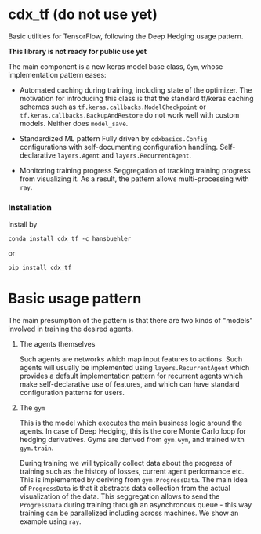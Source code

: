 # cdx_tf (do not use yet)
Basic utilities for TensorFlow, following the Deep Hedging usage pattern.

**This library is not ready for public use yet**

The main component is a new keras model base class, `Gym`, whose implementation pattern eases:
* Automated caching during training, including state of the optimizer.
  The motivation for introducing this class is that the standard tf/keras caching schemes such as `tf.keras.callbacks.ModelCheckpoint` or `tf.keras.callbacks.BackupAndRestore` do not work well with custom models. Neither does `model_save`.
  
* Standardized ML pattern
  Fully driven by `cdxbasics.Config` configurations with self-documenting configuration handling. Self-declarative `layers.Agent` and `layers.RecurrentAgent`.

* Monitoring training progress 
  Seggregation of tracking training progress from visualizing it. As a result, the pattern allows multi-processing with `ray`.

    
### Installation

Install by

    conda install cdx_tf -c hansbuehler

or

    pip install cdx_tf

# Basic usage pattern

The main presumption of the pattern is that there are two kinds of "models" involved in training the desired agents.
1) The agents themselves

   Such agents are networks which map input features to actions. Such agents will usually be implemented using `layers.RecurrentAgent` which provides a default implementation pattern for recurrent agents which make self-declarative use of features, and which can have standard configuration patterns for users.

2) The `gym`

   This is the model which executes the main business logic around the agents. In case of Deep Hedging, this is the core Monte Carlo loop for hedging derivatives. Gyms are derived from `gym.Gym`, and trained with `gym.train`. 

   During training we will typically collect data about the progress of training such as the history of losses, current agent performance etc. This is implemented by deriving from `gym.ProgressData`. The main idea of `ProgressData` is that it abstracts data collection from the actual visualization of the data. This seggregation allows to send the `ProgressData` during training through an asynchronous queue - this way training can be parallelized including across machines. We show an example using `ray`.
   


